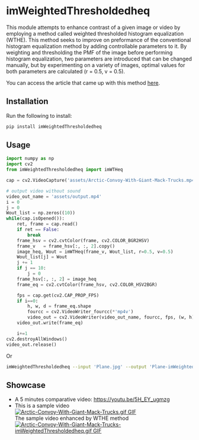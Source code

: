 # imWeightedThresholdedheq
This module attempts to enhance contrast of a given image or video by employing a method called weighted thresholded histogram equalization (WTHE). This method seeks to improve on preformance of the conventional histogram equalization method by adding controllable parameters to it. By weighting and thresholding the PMF of the image before performing histogram equalization, two parameters are introduced that can be changed manually, but by experimenting on a variety of images, optimal values for both parameters are calculated (r = 0.5, v = 0.5).

You can access the article that came up with this method [here](https://www.researchgate.net/publication/3183125_Ward_RK_Fast_ImageVideo_Contrast_Enhancement_Based_on_Weighted_Thresholded_Histogram_Equalization_IEEE_Trans_Consumer_Electronics_532_757-764).  


## Installation

Run the following to install:

```python
pip install imWeightedThresholdedheq
```

## Usage

```python
import numpy as np
import cv2
from imWeightedThresholdedheq import imWTHeq 

cap = cv2.VideoCapture('assets/Arctic-Convoy-With-Giant-Mack-Trucks.mp4')

# output video without sound
video_out_name = 'assets/output.mp4'
i = 0
j = 0
Wout_list = np.zeros((10))
while(cap.isOpened()):
    ret, frame = cap.read()
    if ret == False:
        break
    frame_hsv = cv2.cvtColor(frame, cv2.COLOR_BGR2HSV)
    frame_v   = frame_hsv[:, :, 2].copy()
    image_heq, Wout = imWTHeq(frame_v, Wout_list, r=0.5, v=0.5)
    Wout_list[j] = Wout
    j += 1
    if j == 10:
        j = 0
    frame_hsv[:, :, 2] = image_heq
    frame_eq = cv2.cvtColor(frame_hsv, cv2.COLOR_HSV2BGR)

    fps = cap.get(cv2.CAP_PROP_FPS)
    if i==0:
        h, w, d = frame_eq.shape
        fourcc = cv2.VideoWriter_fourcc(*'mp4v')
        video_out = cv2.VideoWriter(video_out_name, fourcc, fps, (w, h))
    video_out.write(frame_eq)

    i+=1
cv2.destroyAllWindows()
video_out.release()
```  
Or  
```Bash
imWeightedThresholdedheq --input 'Plane.jpg' --output 'Plane-imWeightedThresholdedheq.jpg'
```



## Showcase
* A 5 minutes comparative video: https://youtu.be/5H_EY_ugmzg
* This is a sample video  
[![Arctic-Convoy-With-Giant-Mack-Trucks.gif GIF](https://raw.githubusercontent.com/Mamdasn/imWeightedThresholdedheq/main/assets/Arctic-Convoy-With-Giant-Mack-Trucks.gif "Arctic-Convoy-With-Giant-Mack-Trucks.gif GIF")](https://youtu.be/5H_EY_ugmzg)  
The sample video enhanced by WTHE method  
[![Arctic-Convoy-With-Giant-Mack-Trucks-imWeightedThresholdedheq.gif GIF](https://raw.githubusercontent.com/Mamdasn/imWeightedThresholdedheq/main/assets/Arctic-Convoy-With-Giant-Mack-Trucks-imWeightedThresholdedheq.gif "Arctic-Convoy-With-Giant-Mack-Trucks-imWeightedThresholdedheq.gif GIF")](https://youtu.be/5H_EY_ugmzg)  
